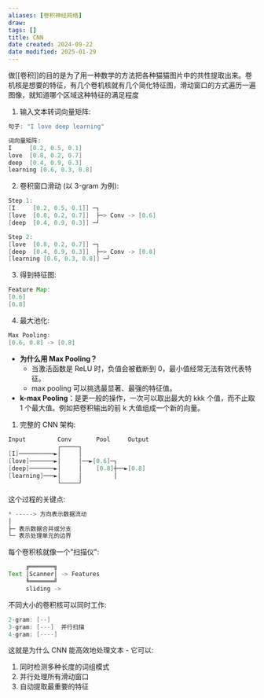 ```yaml
---
aliases: [卷积神经网络]
draw: 
tags: []
title: CNN
date created: 2024-09-22
date modified: 2025-01-29
---
```


做[[卷积]]的目的是为了用一种数学的方法把各种猫猫图片中的共性提取出来。卷机核是想要的特征，有几个卷机核就有几个简化特征图，滑动窗口的方式遍历一遍图像，就知道哪个区域这种特征的满足程度

1. 输入文本转词向量矩阵:

```Java
句子: "I love deep learning"

词向量矩阵:
I     [0.2, 0.5, 0.1]
love  [0.8, 0.2, 0.7]     
deep  [0.4, 0.9, 0.3]     
learning [0.6, 0.3, 0.8]  
```

2. 卷积窗口滑动 (以 3-gram 为例):

```Java
Step 1:
[I     [0.2, 0.5, 0.1]] ─┐
[love  [0.8, 0.2, 0.7]]  ├─> Conv -> [0.6]
[deep  [0.4, 0.9, 0.3]] ─┘

Step 2:
[love  [0.8, 0.2, 0.7]] ─┐
[deep  [0.4, 0.9, 0.3]]  ├─> Conv -> [0.8]
[learning [0.6, 0.3, 0.8]] ─┘
```

3. 得到特征图:

```Java
Feature Map:
[0.6]
[0.8]
```

4. 最大池化:

```Java
Max Pooling:
[0.6, 0.8] -> [0.8]
```

- **为什么用 Max Pooling？**
    - 当激活函数是 ReLU 时，负值会被截断到 0，最小值经常无法有效代表特征。
    - max pooling 可以挑选最显著、最强的特征值。
- **k-max Pooling**：是更一般的操作，一次可以取出最大的 kkk 个值，而不止取 1 个最大值。例如把卷积输出的前 k 大值组成一个新的向量。

1. 完整的 CNN 架构:

```Java
Input         Conv       Pool     Output
              ┌─────┐      
[I]──────────►│     │      
[love]───────►│     │──►[0.6]─┐     
[deep]───────►│     │    [0.8]┼──►[0.8]
[learning]───►│     │         │     
              └─────┘         
```

这个过程的关键点:

```Java
* -----> 方向表示数据流动
│
├─ 表示数据合并或分支
└─ 表示处理单元的边界
```

每个卷积核就像一个"扫描仪":

```Java
     ╔═══════╗
Text │Scanner│ -> Features
     ╚═══════╝
     sliding ->
```

不同大小的卷积核可以同时工作:

```Java
2-gram: [--]
3-gram: [---]  并行扫描
4-gram: [----]
```

这就是为什么 CNN 能高效地处理文本 - 它可以:

1. 同时检测多种长度的词组模式
2. 并行处理所有滑动窗口
3. 自动提取最重要的特征
